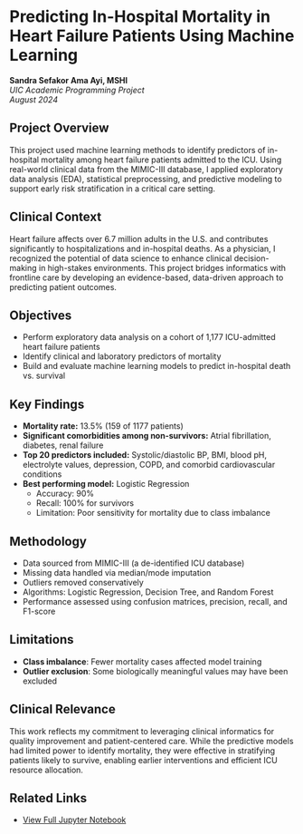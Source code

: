 # Predicting In-Hospital Mortality in Heart Failure Patients Using Machine Learning 

**Sandra Sefakor Ama Ayi, MSHI**  
*UIC Academic Programming Project*  
*August 2024*

## Project Overview  
This project used machine learning methods to identify predictors of in-hospital mortality among heart failure patients admitted to the ICU. Using real-world clinical data from the MIMIC-III database, I applied exploratory data analysis (EDA), statistical preprocessing, and predictive modeling to support early risk stratification in a critical care setting.

## Clinical Context  
Heart failure affects over 6.7 million adults in the U.S. and contributes significantly to hospitalizations and in-hospital deaths. As a physician, I recognized the potential of data science to enhance clinical decision-making in high-stakes environments. This project bridges informatics with frontline care by developing an evidence-based, data-driven approach to predicting patient outcomes.

## Objectives  
- Perform exploratory data analysis on a cohort of 1,177 ICU-admitted heart failure patients  
- Identify clinical and laboratory predictors of mortality  
- Build and evaluate machine learning models to predict in-hospital death vs. survival

## Key Findings  
- **Mortality rate:** 13.5% (159 of 1177 patients)  
- **Significant comorbidities among non-survivors:** Atrial fibrillation, diabetes, renal failure  
- **Top 20 predictors included:** Systolic/diastolic BP, BMI, blood pH, electrolyte values, depression, COPD, and comorbid cardiovascular conditions  
- **Best performing model:** Logistic Regression  
  - Accuracy: 90%  
  - Recall: 100% for survivors  
  - Limitation: Poor sensitivity for mortality due to class imbalance

## Methodology  
- Data sourced from MIMIC-III (a de-identified ICU database)  
- Missing data handled via median/mode imputation  
- Outliers removed conservatively  
- Algorithms: Logistic Regression, Decision Tree, and Random Forest  
- Performance assessed using confusion matrices, precision, recall, and F1-score

## Limitations  
- **Class imbalance**: Fewer mortality cases affected model training  
- **Outlier exclusion**: Some biologically meaningful values may have been excluded

## Clinical Relevance  
This work reflects my commitment to leveraging clinical informatics for quality improvement and patient-centered care. While the predictive models had limited power to identify mortality, they were effective in stratifying patients likely to survive, enabling earlier interventions and efficient ICU resource allocation.

## Related Links  
- [View Full Jupyter Notebook](https://github.com/sandraayi/informatics-and-data-science-portofolio/blob/main/heart-failure-analysis/BHIS561_Unit08_Assignment01_Sandra_Ayi.ipynb)
